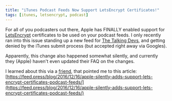 ```yaml
---
title: "iTunes Podcast Feeds Now Support LetsEncrypt Certificates!"
tags: [itunes, letsencrypt, podcast]
---
```


For all of you podcasters out there, Apple has FINALLY enabled support for [LetsEncrypt](https://letsencrypt.org) certificates to be used on your podcast feeds. I only recently ran into this issue standing up a new feed for [The Talking Devs](https://www.thetalkingdevs.com), and getting denied by the iTunes submit process (but accepted right away via Googles).

Apparently, this change also happened somewhat silently, and currently they (Apple) haven't even updated their FAQ on the changes.

I learned about this via a [friend](https://www.twitter.com/craigstuntz), that pointed me to this article: 
[https://feed.press/blog/2016/12/16/apple-silently-adds-support-lets-encrypt-certificates-podcast-feeds/](https://feed.press/blog/2016/12/16/apple-silently-adds-support-lets-encrypt-certificates-podcast-feeds/)